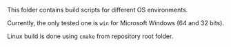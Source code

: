 This folder contains build scripts for different OS environments.

Currently, the only tested one is `win` for Microsoft Windows (64 and 32 bits).

Linux build is done using `cmake` from repository root folder.